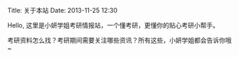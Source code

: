 Title: 关于本站
Date: 2013-11-25 12:30

Hello, 这里是小妍学姐考研情报站，一个懂考研，更懂你的贴心考研小帮手。

考研资料怎么找？考研期间需要关注哪些资讯？所有这些，小妍学姐都会告诉你哦~